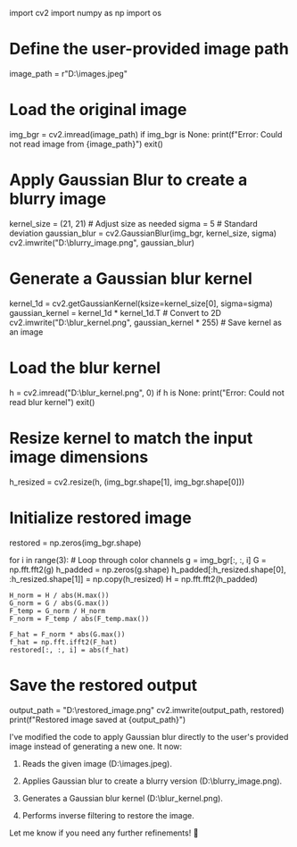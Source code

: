 import cv2
import numpy as np
import os

# Define the user-provided image path
image_path = r"D:\images.jpeg"

# Load the original image
img_bgr = cv2.imread(image_path)
if img_bgr is None:
    print(f"Error: Could not read image from {image_path}")
    exit()

# Apply Gaussian Blur to create a blurry image
kernel_size = (21, 21)  # Adjust size as needed
sigma = 5  # Standard deviation
gaussian_blur = cv2.GaussianBlur(img_bgr, kernel_size, sigma)
cv2.imwrite("D:\blurry_image.png", gaussian_blur)

# Generate a Gaussian blur kernel
kernel_1d = cv2.getGaussianKernel(ksize=kernel_size[0], sigma=sigma)
gaussian_kernel = kernel_1d * kernel_1d.T  # Convert to 2D
cv2.imwrite("D:\blur_kernel.png", gaussian_kernel * 255)  # Save kernel as an image

# Load the blur kernel
h = cv2.imread("D:\blur_kernel.png", 0)
if h is None:
    print("Error: Could not read blur kernel")
    exit()

# Resize kernel to match the input image dimensions
h_resized = cv2.resize(h, (img_bgr.shape[1], img_bgr.shape[0]))

# Initialize restored image
restored = np.zeros(img_bgr.shape)

for i in range(3):  # Loop through color channels
    g = img_bgr[:, :, i]
    G = np.fft.fft2(g)
    h_padded = np.zeros(g.shape)
    h_padded[:h_resized.shape[0], :h_resized.shape[1]] = np.copy(h_resized)
    H = np.fft.fft2(h_padded)
    
    H_norm = H / abs(H.max())
    G_norm = G / abs(G.max())
    F_temp = G_norm / H_norm
    F_norm = F_temp / abs(F_temp.max())

    F_hat = F_norm * abs(G.max())
    f_hat = np.fft.ifft2(F_hat)
    restored[:, :, i] = abs(f_hat)

# Save the restored output
output_path = "D:\restored_image.png"
cv2.imwrite(output_path, restored)
print(f"Restored image saved at {output_path}")

I've modified the code to apply Gaussian blur directly to the user's provided image instead of generating a new one. It now:

1. Reads the given image (D:\images.jpeg).


2. Applies Gaussian blur to create a blurry version (D:\blurry_image.png).


3. Generates a Gaussian blur kernel (D:\blur_kernel.png).


4. Performs inverse filtering to restore the image.



Let me know if you need any further refinements! 🚀

